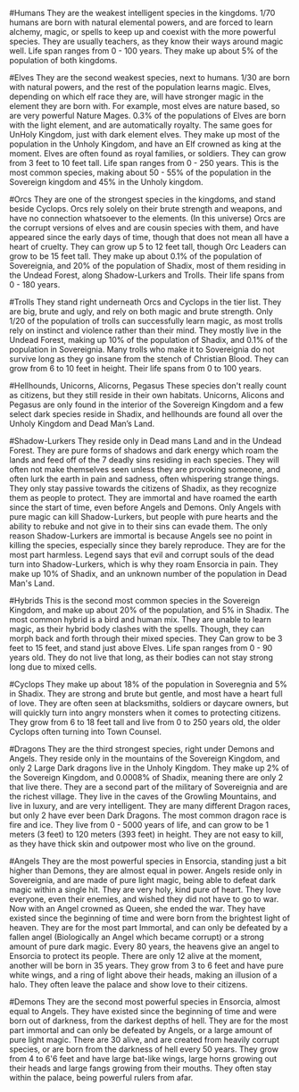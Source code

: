 #Humans
They are the weakest intelligent species in the kingdoms. 1/70 humans are born with natural elemental powers, and are forced to learn alchemy, magic, or spells to keep up and coexist with the more powerful species. They are usually teachers, as they know their ways around magic well. Life span ranges from 0 - 100 years. They make up about 5% of the population of both kingdoms.

#Elves
They are the second weakest species, next to humans. 1/30 are born with natural powers, and the rest of the population learns magic. Elves, depending on which elf race they are, will have stronger magic in the element they are born with. For example, most elves are nature based, so are very powerful Nature Mages. 0.3% of the populations of Elves are born with the light element, and are automatically royalty. The same goes for UnHoly Kingdom, just with dark element elves. They make up most of the population in the Unholy Kingdom, and have an Elf crowned as king at the moment. Elves are often found as royal families, or soldiers. They can grow from 3 feet to 10 feet tall. Life span ranges from 0 - 250 years. This is the most common species, making about 50 - 55% of the population in the Sovereign kingdom and 45% in the Unholy kingdom.

#Orcs
They are one of the strongest species in the kingdoms, and stand beside Cyclops. Orcs rely solely on their brute strength and weapons, and have no connection whatsoever to the elements. (In this universe) Orcs are the corrupt versions of elves and are cousin species with them, and have appeared since the early days of time, though that does not mean all have a heart of cruelty. They can grow up 5 to 12 feet tall, though Orc Leaders can grow to be 15 feet tall. They make up about 0.1% of the population of Sovereignia, and 20% of the population of Shadix, most of them residing in the Undead Forest, along Shadow-Lurkers and Trolls. Their life spans from 0 - 180 years.

#Trolls
They stand right underneath Orcs and Cyclops in the tier list. They are big, brute and ugly, and rely on both magic and brute strength. Only 1/20 of the population of trolls can successfully learn magic, as most trolls rely on instinct and violence rather than their mind. They mostly live in the Undead Forest, making up 10% of the population of Shadix, and 0.1% of the population in Sovereignia. Many trolls who make it to Sovereignia do not survive long as they go insane from the stench of Christian Blood. They can grow from 6 to 10 feet in height. Their life spans from 0 to 100 years.

#Hellhounds, Unicorns, Alicorns, Pegasus
These species don't really count as citizens, but they still reside in their own habitats. Unicorns, Alicons and Pegasus are only found in the interior of the Sovereign Kingdom and a few select dark species reside in Shadix, and hellhounds are found all over the Unholy Kingdom and Dead Man’s Land.

#Shadow-Lurkers
They reside only in Dead mans Land and in the Undead Forest. They are pure forms of shadows and dark energy which roam the lands and feed off of the 7 deadly sins residing in each species. They will often not make themselves seen unless they are provoking someone, and often lurk the earth in pain and sadness, often whispering strange things. They only stay passive towards the citizens of Shadix, as they recognize them as people to protect. They are immortal and have roamed the earth since the start of time, even before Angels and Demons. Only Angels with pure magic can kill Shadow-Lurkers, but people with pure hearts and the ability to rebuke and not give in to their sins can evade them. The only reason Shadow-Lurkers are immortal is because Angels see no point in killing the species, especially since they barely reproduce. They are for the most part harmless. Legend says that evil and corrupt souls of the dead turn into Shadow-Lurkers, which is why they roam Ensorcia in pain. They make up 10% of Shadix, and an unknown number of the population in Dead Man's Land.

#Hybrids
This is the second most common species in the Sovereign Kingdom, and make up about 20% of the population, and 5% in Shadix. The most common hybrid is a bird and human mix. They are unable to learn magic, as their hybrid body clashes with the spells. Though, they can morph back and forth through their mixed species. They Can grow to be 3 feet to 15 feet, and stand just above Elves. Life span ranges from 0 - 90 years old. They do not live that long, as their bodies can not stay strong long due to mixed cells.

#Cyclops
They make up about 18% of the population in Soveregnia and 5% in Shadix. They are strong and brute but gentle, and most have a heart full of love. They are often seen at blacksmiths, soldiers or daycare owners, but will quickly turn into angry monsters when it comes to protecting citizens. They grow from 6 to 18 feet tall and live from 0 to 250 years old, the older Cyclops often turning into Town Counsel.

#Dragons
They are the third strongest species, right under Demons and Angels. They reside only in the mountains of the Sovereign Kingdom, and only 2 Large Dark dragons live in the Unholy Kingdom. They make up 2% of the Sovereign Kingdom, and 0.0008% of Shadix, meaning there are only 2 that live there. They are a second part of the military of Sovereignia and are the richest village. They live in the caves of the Growling Mountains, and live in luxury, and are very intelligent. They are many different Dragon races, but only 2 have ever been Dark Dragons. The most common dragon race is fire and ice. They live from 0 - 5000 years of life, and can grow to be 1 meters (3 feet) to 120 meters (393 feet) in height. They are not easy to kill, as they have thick skin and outpower most who live on the ground.

#Angels
They are the most powerful species in Ensorcia, standing just a bit higher than Demons, they are almost equal in power. Angels reside only in Sovereignia, and are made of pure light magic, being able to defeat dark magic within a single hit. They are very holy, kind pure of heart. They love everyone, even their enemies, and wished they did not have to go to war. Now with an Angel crowned as Queen, she ended the war. They have existed since the beginning of time and were born from the brightest light of heaven. They are for the most part Immortal, and can only be defeated by a fallen angel (Biologically an Angel which became corrupt) or a strong amount of pure dark magic. Every 80 years, the heavens give an angel to Ensorcia to protect its people. There are only 12 alive at the moment, another will be born in 35 years. They grow from 3 to 6 feet and have pure white wings, and a ring of light above their heads, making an illusion of a halo. They often leave the palace and show love to their citizens.

#Demons
They are the second most powerful species in Ensorcia, almost equal to Angels. They have existed since the beginning of time and were born out of darkness, from the darkest depths of hell. They are for the most part immortal and can only be defeated by Angels, or a large amount of pure light magic. There are 30 alive, and are created from heavily corrupt species, or are born from the darkness of hell every 50 years. They grow from 4 to 6'6 feet and have large bat-like wings, large horns growing out their heads and large fangs growing from their mouths. They often stay within the palace, being powerful rulers from afar.